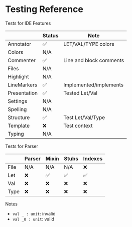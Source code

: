 # Testing Reference

Tests for IDE Features

|              | Status | Note                    |
|--------------|--------|-------------------------|
| Annotator    | ✅      | LET/VAL/TYPE colors     |
| Colors       | N/A    |                         |
| Commenter    | ✅      | Line and block comments |
| Files        | N/A    |                         |
| Highlight    | N/A    |                         |
| LineMarkers  | ✅      | Implemented/implements  |
| Presentation | ✅      | Tested Let/Val          |
| Settings     | N/A    |                         |
| Spelling     | N/A    |                         |
| Structure    | ✅      | Test Let/Val/Type       |
| Template     | ❌      | Test context            |
| Typing       | N/A    |                         |

Tests for Parser

|      | Parser | Mixin | Stubs | Indexes |
|------|--------|-------|-------|---------|
| File | N/A    | N/A   | N/A   | ❌       |
| Let  | ❌      | ✅     | ✅     | ✅       |
| Val  | ❌      | ❌     | ❌     | ❌       |
| Type | ❌      | ❌     | ❌     | ❌       |

Notes

* `val _ : unit`: invalid
* `val _0 : unit`: valid